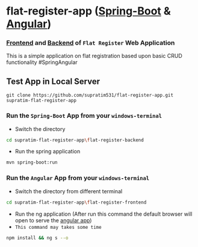 # flat-register-app ([Spring-Boot](https://docs.spring.io/spring-boot/docs/current/reference/htmlsingle/) & [Angular](https://angular.io/docs))

### [Frontend](https://registerflat.netlify.app/ "see the UI deployment in netlify") and [Backend](https://registerflat.herokuapp.com/ "see the server deployment in heroku") of `Flat Register` Web Application
This is a simple application on flat registration based upon basic CRUD functionality #SpringAngular

## Test App in Local Server
```terminal
git clone https://github.com/supratim531/flat-register-app.git supratim-flat-register-app
```

### Run the `Spring-Boot` App from your `windows-terminal`
- Switch the directory
```bash
cd supratim-flat-register-app\flat-register-backend
```
- Run the spring application
```bash
mvn spring-boot:run
```

### Run the `Angular` App from your `windows-terminal`
- Switch the directory from different terminal
```bash
cd supratim-flat-register-app\flat-register-frontend
```
- Run the ng application (After run this command the default browser will open to serve the [angular app](http://localhost:4200 "http://localhost:4200"))
- `This command may takes some time`
```bash
npm install && ng s --o
```
